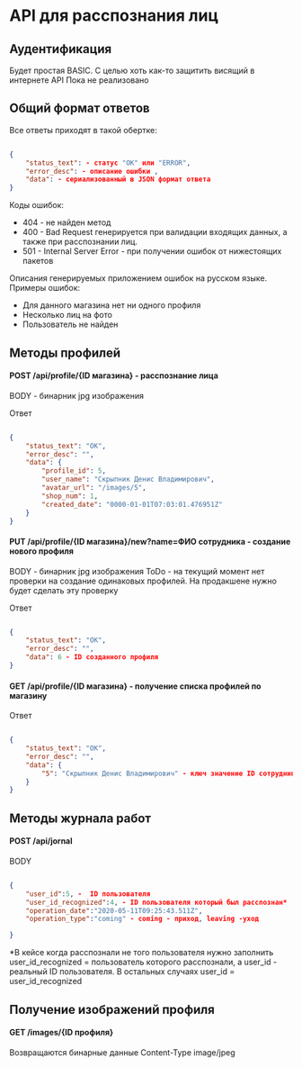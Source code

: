 # API для расспознания лиц

## Аудентификация

Будет простая  BASIC. С целью хоть как-то защитить висящий в интернете API
 Пока не реализовано

##  Общий формат ответов 

Все ответы приходят в такой обертке: 
```json

{
    "status_text": - статус "OK" или "ERROR",
    "error_desc": - описание ошибки ,
    "data": - сериализованный в JSON формат ответа
}
```

Коды ошибок:
- 404 - не найден метод
- 400 - Bad Request генерируется при валидации входящих данных, а также при расспознании лиц. 
- 501 - Internal Server Error - при получении ошибок от нижестоящих пакетов

Описания генерируемых приложением ошибок на русском языке. Примеры ошибок:
- Для данного магазина нет ни одного профиля
- Несколько лиц на фото
- Пользователь не найден

## Методы профилей

#### POST /api/profile/{ID магазина} - расспознание лица

BODY - бинарник jpg изображения 

Ответ
```json

{
    "status_text": "OK",
    "error_desc": "",
    "data": {
        "profile_id": 5, 
        "user_name": "Скрыпник Денис Владимирович",
        "avatar_url": "/images/5",
        "shop_num": 1,
        "created_date": "0000-01-01T07:03:01.476951Z"
    }
}
```

#### PUT /api/profile/{ID магазина}/new?name=ФИО сотрудника - создание нового профиля
BODY - бинарник jpg изображения
ToDo - на текущий момент нет проверки на создание одинаковых профилей. На продакшене нужно будет сделать эту проверку

Ответ 
```json

{
    "status_text": "OK",
    "error_desc": "",
    "data": 6 - ID созданного профиля 
}

```

#### GET /api/profile/{ID магазина} - получение списка профилей по магазину

Ответ 
```json

{
    "status_text": "OK",
    "error_desc": "",
    "data": {
        "5": "Скрыпник Денис Владимирович" - ключ значение ID сотрудника/ФИО
    }
}
```


## Методы журнала работ 

#### POST /api/jornal

BODY 
```json

{
    "user_id":5, -  ID пользователя 
    "user_id_recognized":4, - ID пользователя который был расспознан*
    "operation_date":"2020-05-11T09:25:43.511Z",
    "operation_type":"coming" - coming - приход, leaving -уход

}
```


*В кейсе когда расспознали не того пользователя нужно заполнить user_id_recognized = пользователь которого расспознали, а user_id - реальный ID пользователя. 
В остальных случаях user_id = user_id_recognized


## Получение изображений профиля 

#### GET /images/{ID профиля}
Возвращаются бинарные данные Content-Type image/jpeg

